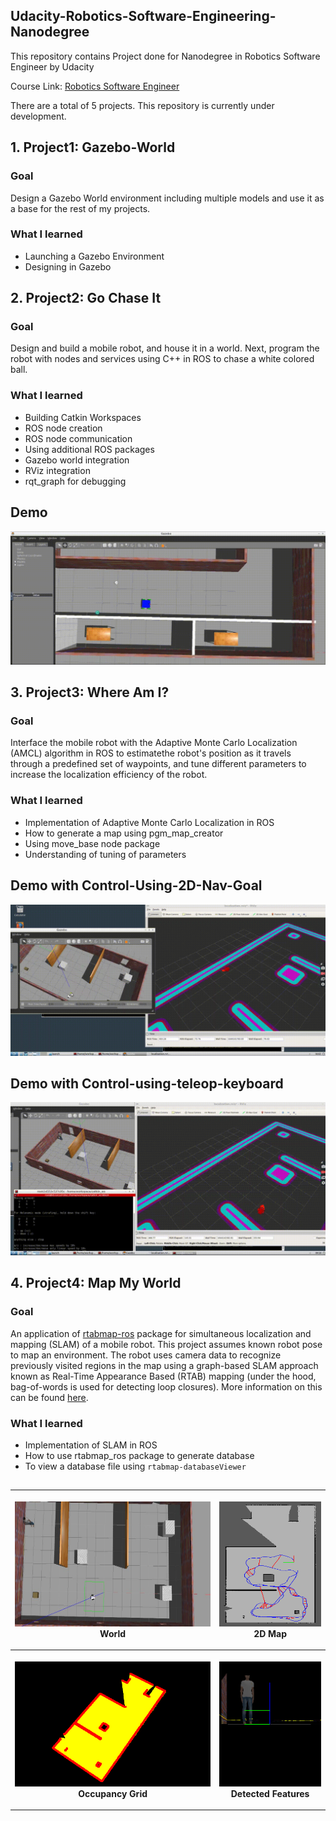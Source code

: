 ## Udacity-Robotics-Software-Engineering-Nanodegree

This repository contains Project done for Nanodegree in Robotics Software Engineer by Udacity

Course Link: [Robotics Software Engineer](www.udacity.com/course/robotics-software-engineer--nd209)

There are a total of 5 projects. This repository is currently under development.
<!--- 
All media files can be found in the [media]() folder.
<a name="project1"/>
--->
## 1. Project1: Gazebo-World

### Goal

Design a Gazebo World environment including multiple models and use it as a base for the rest of my projects.

### What I learned
- Launching a Gazebo Environment
- Designing in Gazebo


## 2. Project2: Go Chase It

### Goal

Design and build a mobile robot, and house it in a world. Next, program the robot with nodes and services using C++ in ROS to chase a white colored ball.

### What I learned
- Building Catkin Workspaces
- ROS node creation
- ROS node communication
- Using additional ROS packages
- Gazebo world integration
- RViz integration
- rqt_graph for debugging

## Demo
![](Media/Project2/ball_chaser_new.gif)

<!---
<a name="project3"/> -->

## 3. Project3: Where Am I?

### Goal

Interface the mobile robot with the Adaptive Monte Carlo Localization (AMCL) algorithm in ROS to estimatethe robot's position as it travels through a predefined set of waypoints, and tune different parameters to increase the localization efficiency of the robot.

### What I learned
- Implementation of Adaptive Monte Carlo Localization in ROS
- How to generate a map using pgm_map_creator
- Using move_base node package
- Understanding of tuning of parameters 

## Demo with Control-Using-2D-Nav-Goal
![](Media/Project3/Control-using-2D-Nav-Goal.gif)

## Demo with Control-using-teleop-keyboard 
![](Media/Project3/Control-using-teleop-keyboard.gif)

## 4. Project4: Map My World

### Goal

An application of [rtabmap-ros](http://wiki.ros.org/rtabmap_ros) package for simultaneous localization and mapping (SLAM) of a mobile robot. 
This project assumes known robot pose to map an environment. The robot uses camera data to recognize previously visited regions in the map using a graph-based SLAM approach known as Real-Time Appearance Based (RTAB) mapping (under the hood, bag-of-words is used for detecting loop closures). More information on this can be found [here](http://introlab.github.io/rtabmap/).

### What I learned
- Implementation of SLAM in ROS
- How to use rtabmap_ros package to generate database
- To view a database file using ` rtabmap-databaseViewer `

##

<table style="width:100%">
  <tr>
    <th><p>
           <img src="Media/Project4/World.jpg"
            alt="3D map" width="400" height="200"></a>
           <br>World 
        </p>
    </th>
    <th><p>
           <img src="Media/Project4/2dmap.png"
            alt="2D map" width="200" height="200"></a>
           <br>2D Map
      </p>
    </th>
  </tr>
  <tr>
    <th><p>
           <img src="Media/Project4/Occupancy-grid-map.png"
            alt="occupancy grid" width="400" height="200"></a>
           <br>Occupancy Grid
      </p>
    </th>
    <th><p>
           <img src="Media/Project4/Detected-Features.png"
            alt="features" width="200" height="200"></a>
           <br>Detected Features
      </p>
    </th>
  </tr>
</table>